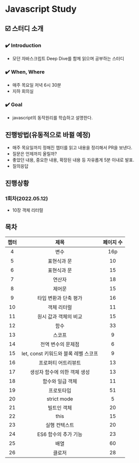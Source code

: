 # Javascript Study
## ☑️ 스터디 소개

### ✔️ Introduction 
- 모던 자바스크립트 Deep Dive를 함께 읽으며 공부하는 스터디

### ✔️ When, Where
- 매주 목요일 저녁 6시 30분
- 지하 회의실

### ✔️ Goal
- javascript의 동작원리를 학습하고 설명한다.

## 진행방법(유동적으로 바뀔 예정)
- 매주 목요일까지 정해진 챕터를 읽고 내용을 정리해서 PR을 보낸다.
- 질문은 언제까지 올릴까?
- 좋았던 내용, 중요한 내용, 확장된 내용 등 자유롭게 5분 이내로 발표.
- 질의응답

## 진행상황
### 1회차(2022.05.12)
- 10장 객체 리터럴

## 목차
| 챕터  |            제목             | 페이지 수 |
|:---:|:-------------------------:|:-----:|
|  4  |            변수             |  16p  |
|  5  |          표현식과 문           |  10   |
|  6  |          표현식과 문           |  15   |
|  7  |            연산자            |  18   |
|  8  |            제어문            |  15   |
|  9  |       타입 변환과 단축 평가        |  16   |
| 10  |          객체 리터럴           |  11   |
| 11  |       원시 값과 객체의 비교        |  15   |
| 12  |            함수             |  33   |
| 13  |            스코프            |   9   |
| 14  |        전역 변수의 문제점         |   6   |
| 15  | let, const 키워드와 블록 레벨 스코프 |   9   |
| 16  |        프로퍼티 어트리뷰트         |  13   |
| 17  |     생성자 함수에 의한 객체 생성      |  13   |
| 18  |         함수와 일급 객체         |  11   |
| 19  |           프로토타입           |  51   |
| 20  |        strict mode        |   5   |
| 21  |          빌트인 객체           |  20   |
| 22  |           this            |  15   |
| 23  |          실행 컨텍스트          |  20   |
| 24  |       ES6 함수의 추가 기능       |  23   |
| 25  |            배열             |  60   |
| 26  |            클로저            |  28   |
